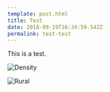 ```yaml
---
template: post.html
title: Test
date: 2018-09-19T16:34:59.542Z
permalink: test-test
---
```

This is a test.

![Density](/images/posts/density_plot_dentists.png)

![Rural](/images/posts/rural_map.png)
